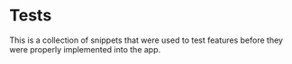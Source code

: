 # Tests
This is a collection of snippets that were used to test features before they were properly implemented into the app. 